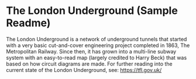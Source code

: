 The London Underground (Sample Readme)
=============

The London Underground is a network of underground tunnels that started with a very basic cut-and-cover engineering project completed in 1863, The Metropolitan Railway. Since then, it has grown into a multi-line subway system with an easy-to-read map (largely credited to Harry Beck) that was based on how circuit diagrams are made. For further reading into the current state of the London Underground, see: https://tfl.gov.uk/
